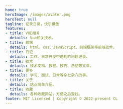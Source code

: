 ```yaml
---
home: true
heroImage: /images/avater.png
heroText: null
tagline: 记录日常，快乐摸鱼
features:
- title: VUE相关
  details: Vue相关技术。
- title: 前端
  details: html、css、JavaScript、前端框架等前端技术。
- title: 日记
  details: 工作、日常开发中遇到的问题记录。
- title: 技术
  details: 技术文档、教程、技巧、总结等文章。
- title: 更多
  details: 学习、面试、日常等杂七杂八的事。
- title: 关于
  details: 站点简单介绍。
- title: 收藏
  details: 各种收藏网站，方便之后查找。
footer: MIT Licensed | Copyright © 2022-present CL
---
```

